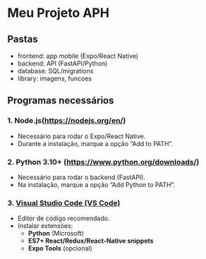 # Meu Projeto APH

## Pastas
- frontend: app mobile (Expo/React Native)
- backend: API (FastAPI/Python)
- database: SQL/migrations
- library: imagens, funcoes

## Programas necessários
### 1. Node.js(https://nodejs.org/en/)
- Necessário para rodar o Expo/React Native.
- Durante a instalação, marque a opção “Add to PATH”.

### 2. Python 3.10+ (https://www.python.org/downloads/)
- Necessário para rodar o backend (FastAPI).
- Na instalação, marque a opção “Add Python to PATH”.

### 3. [**Visual Studio Code (VS Code)**](https://code.visualstudio.com/Download)  
   - Editor de código recomendado.  
   - Instalar extensões:  
     - **Python** (Microsoft)  
     - **ES7+ React/Redux/React-Native snippets**  
     - **Expo Tools** (opcional)